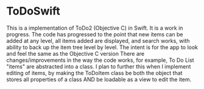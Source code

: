 # ToDoSwift
This is a implementation of ToDo2 (Objective C) in Swift.  It is a work in progress.
The code has progressed to the point that new items can be added at any level, all items added are displayed, and search works, with ability to back up the item tree level by level.
The intent is for the app to look and feel the same as the Objective C version
There are changes/improvements in the way the code works, for example, To Do List "items" are abstracted into a class.  I plan to further this when I implement editing of items, by making the ToDoItem class be both the object that stores all properties of a class AND be loadable as a view to edit the item.

